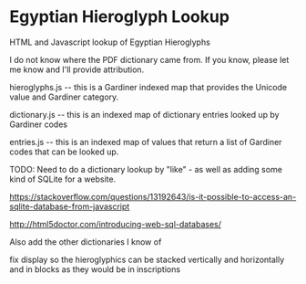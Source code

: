 # Egyptian Hieroglyph Lookup
HTML and Javascript lookup of Egyptian Hieroglyphs

I do not know where the PDF dictionary came from.  If you know, please let me know and I'll provide attribution.

hieroglyphs.js -- this is a Gardiner indexed map that provides the Unicode value and Gardiner category.

dictionary.js -- this is an indexed map of dictionary entries looked up by Gardiner codes 

entries.js -- this is an indexed map of values that return a list of Gardiner codes that can be looked up.

TODO: Need to do a dictionary lookup by "like" - as well as adding some kind of SQLite for a website.

https://stackoverflow.com/questions/13192643/is-it-possible-to-access-an-sqlite-database-from-javascript

http://html5doctor.com/introducing-web-sql-databases/

Also add the other dictionaries I know of

fix display so the hieroglyphics can be stacked vertically and horizontally and in blocks as they would be in inscriptions


